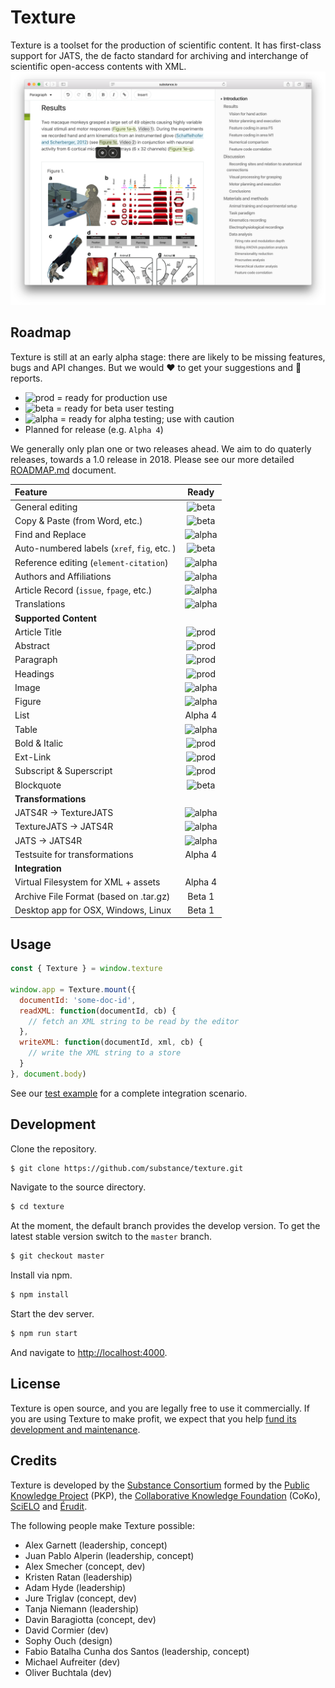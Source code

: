 # Texture

Texture is a toolset for the production of scientific content. It has first-class support for JATS, the de facto standard for archiving and interchange of scientific open-access contents with XML.
![Texture User Interface](texture.png)

## Roadmap

Texture is still at an early alpha stage: there are likely to be missing features, bugs and API changes. But we would :heart: to get your suggestions and :bug: reports.

- ![prod](https://img.shields.io/badge/status-prod-green.svg) = ready for production use
- ![beta](https://img.shields.io/badge/status-beta-yellow.svg) = ready for beta user testing
- ![alpha](https://img.shields.io/badge/status-alpha-red.svg) = ready for alpha testing; use with caution
- Planned for release (e.g. `Alpha 4`)

We generally only plan one or two releases ahead. We aim to do quaterly releases, towards a 1.0 release in 2018. Please see our more detailed [ROADMAP.md](ROADMAP.md) document.

Feature                                | Ready
:------------------------------------- | :------------:
General editing                        | ![beta](https://img.shields.io/badge/status-beta-yellow.svg)
Copy & Paste (from Word, etc.)         | ![beta](https://img.shields.io/badge/status-beta-yellow.svg)
Find and Replace                       | ![alpha](https://img.shields.io/badge/status-alpha-red.svg)
Auto-numbered labels (`xref`, `fig`, etc. ) | ![beta](https://img.shields.io/badge/status-beta-yellow.svg)
Reference editing (`element-citation`) | ![alpha](https://img.shields.io/badge/status-alpha-red.svg)
Authors and Affiliations               | ![alpha](https://img.shields.io/badge/status-alpha-red.svg)
Article Record (`issue`, `fpage`, etc.) | ![alpha](https://img.shields.io/badge/status-alpha-red.svg)
Translations                           | ![alpha](https://img.shields.io/badge/status-alpha-red.svg)
**Supported Content**                  |
Article Title                          | ![prod](https://img.shields.io/badge/status-prod-green.svg)
Abstract                               | ![prod](https://img.shields.io/badge/status-prod-green.svg)
Paragraph                              | ![prod](https://img.shields.io/badge/status-prod-green.svg)
Headings                               | ![prod](https://img.shields.io/badge/status-prod-green.svg)
Image                                  | ![alpha](https://img.shields.io/badge/status-alpha-red.svg)
Figure                                 | ![alpha](https://img.shields.io/badge/status-alpha-red.svg)
List                                   | Alpha 4
Table                                  | ![alpha](https://img.shields.io/badge/status-alpha-red.svg)
Bold & Italic                          | ![prod](https://img.shields.io/badge/status-prod-green.svg)
Ext-Link                               | ![prod](https://img.shields.io/badge/status-prod-green.svg)
Subscript & Superscript                | ![prod](https://img.shields.io/badge/status-prod-green.svg)
Blockquote                             | ![beta](https://img.shields.io/badge/status-beta-yellow.svg)
**Transformations**                    |
JATS4R -> TextureJATS                  | ![alpha](https://img.shields.io/badge/status-alpha-red.svg)
TextureJATS -> JATS4R                  | ![alpha](https://img.shields.io/badge/status-alpha-red.svg)
JATS -> JATS4R                         | ![alpha](https://img.shields.io/badge/status-alpha-red.svg)
Testsuite for transformations          | Alpha 4
**Integration**                        |
Virtual Filesystem for XML + assets    | Alpha 4
Archive File Format (based on .tar.gz) | Beta 1
Desktop app for OSX, Windows, Linux    | Beta 1



## Usage

```js
const { Texture } = window.texture

window.app = Texture.mount({
  documentId: 'some-doc-id',
  readXML: function(documentId, cb) {
    // fetch an XML string to be read by the editor
  },
  writeXML: function(documentId, xml, cb) {
    // write the XML string to a store
  }
}, document.body)

```

See our [test example](examples/editor.html) for a complete integration scenario.


## Development

Clone the repository.

```bash
$ git clone https://github.com/substance/texture.git
```

Navigate to the source directory.

```bash
$ cd texture
```

At the moment, the default branch provides the develop version.
To get the latest stable version switch to the `master` branch.

```bash
$ git checkout master
```

Install via npm.

```bash
$ npm install
```

Start the dev server.

```bash
$ npm run start
```

And navigate to [http://localhost:4000](http://localhost:4000).


## License

Texture is open source, and you are legally free to use it commercially. If you are using Texture to make profit, we expect that you help [fund its development and maintenance](http://substance.io/consortium/).

## Credits

Texture is developed by the [Substance Consortium](http://substance.io/consortium/) formed by the [Public Knowledge Project](https://pkp.sfu.ca/2016/04/27/substance-consortium/) (PKP), the [Collaborative Knowledge Foundation](http://coko.foundation/blog.html#substance_consortium) (CoKo), [SciELO](http://www.scielo.org/) and [Érudit](https://apropos.erudit.org/fr/creation-dun-consortium-autour-de-substance/).

The following people make Texture possible:

- Alex Garnett (leadership, concept)
- Juan Pablo Alperin (leadership, concept)
- Alex Smecher (concept, dev)
- Kristen Ratan (leadership)
- Adam Hyde (leadership)
- Jure Triglav (concept, dev)
- Tanja Niemann (leadership)
- Davin Baragiotta (concept, dev)
- David Cormier (dev)
- Sophy Ouch (design)
- Fabio Batalha Cunha dos Santos (leadership, concept)
- Michael Aufreiter (dev)
- Oliver Buchtala (dev)
